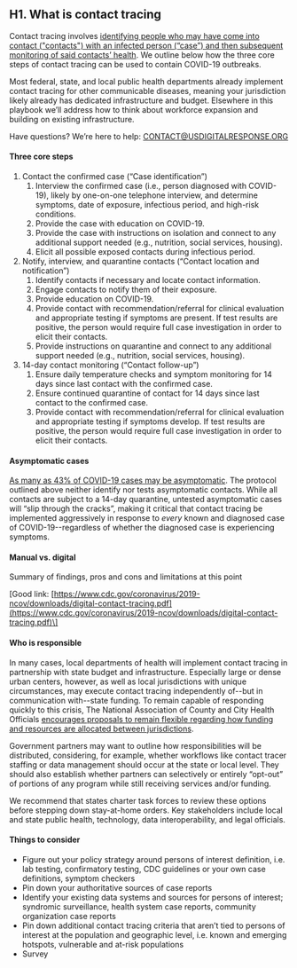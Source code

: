 ## H1. What is contact tracing

Contact tracing involves [identifying people who may have come into contact \("contacts"\) with an infected person \(“case”\) and then subsequent monitoring of said contacts’ health](https://en.wikipedia.org/wiki/Contact_tracing). We outline below how the three core steps of contact tracing can be used to contain COVID-19 outbreaks.

Most federal, state, and local public health departments already implement contact tracing for other communicable diseases, meaning your jurisdiction likely already has dedicated infrastructure and budget. Elsewhere in this playbook we’ll address how to think about workforce expansion and building on existing infrastructure.

Have questions? We’re here to help: CONTACT@USDIGITALRESPONSE.ORG

#### Three core steps

1. Contact the confirmed case \(“Case identification”\)
   1. Interview the confirmed case \(i.e., person diagnosed with COVID-19\), likely by one-on-one telephone interview, and determine symptoms, date of exposure, infectious period, and high-risk conditions.
   2. Provide the case with education on COVID-19.
   3. Provide the case with instructions on isolation and connect to any additional support needed \(e.g., nutrition, social services, housing\).
   4. Elicit all possible exposed contacts during infectious period.
2. Notify, interview, and quarantine contacts \(“Contact location and notification”\)
   1. Identify contacts if necessary and locate contact information.
   2. Engage contacts to notify them of their exposure.
   3. Provide education on COVID-19.
   4. Provide contact with recommendation/referral for clinical evaluation and appropriate testing if symptoms are present. If test results are positive, the person would require full case investigation in order to elicit their contacts.
   5. Provide instructions on quarantine and connect to any additional support needed \(e.g., nutrition, social services, housing\).
3. 14-day contact monitoring \(“Contact follow-up”\)
   1. Ensure daily temperature checks and symptom monitoring for 14 days since last contact with the confirmed case.
   2. Ensure continued quarantine of contact for 14 days since last contact to the confirmed case.
   3. Provide contact with recommendation/referral for clinical evaluation and appropriate testing if symptoms develop. If test results are positive, the person would require full case investigation in order to elicit their contacts.

#### Asymptomatic cases

[As many as 43% of COVID-19 cases may be asymptomatic](https://www.medrxiv.org/content/10.1101/2020.04.17.20053157v1). The protocol outlined above neither identify nor tests asymptomatic contacts. While all contacts are subject to a 14-day quarantine, untested asymptomatic cases will “slip through the cracks”, making it critical that contact tracing be implemented aggressively in response to _every_ known and diagnosed case of COVID-19--regardless of whether the diagnosed case is experiencing symptoms.

#### Manual vs. digital

Summary of findings, pros and cons and limitations at this point

\[Good link: [https://www.cdc.gov/coronavirus/2019-ncov/downloads/digital-contact-tracing.pdf](https://www.cdc.gov/coronavirus/2019-ncov/downloads/digital-contact-tracing.pdf)\]

#### Who is responsible

In many cases, local departments of health will implement contact tracing in partnership with state budget and infrastructure. Especially large or dense urban centers, however, as well as local jurisdictions with unique circumstances, may execute contact tracing independently of--but in communication with--state funding. To remain capable of responding quickly to this crisis, The National Association of County and City Health Officials [encourages proposals to remain flexible regarding how funding and resources are allocated between jurisdictions](https://www.naccho.org/uploads/full-width-images/Contact-Tracing-Statement-4-16-2020.pdf).

Government partners may want to outline how responsibilities will be distributed, considering, for example, whether workflows like contact tracer staffing or data management should occur at the state or local level. They should also establish whether partners can selectively or entirely “opt-out” of portions of any program while still receiving services and/or funding.

We recommend that states charter task forces to review these options before stepping down stay-at-home orders. Key stakeholders include local and state public health, technology, data interoperability, and legal officials.

#### Things to consider

* Figure out your policy strategy around persons of interest definition, i.e. lab testing, confirmatory testing, CDC guidelines or your own case definitions, symptom checkers
* Pin down your authoritative sources of case reports
* Identify your existing data systems and sources for persons of interest; syndromic surveillance, health system case reports, community organization case reports
* Pin down additional contact tracing criteria that aren’t tied to persons of interest at the population and geographic level, i.e. known and emerging hotspots, vulnerable and at-risk populations
* Survey